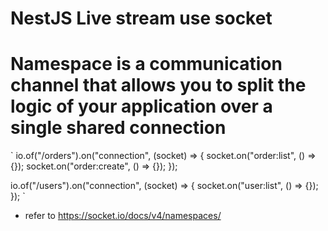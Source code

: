 # NestJS Live stream use socket

# Namespace is a communication channel that allows you to split the logic of your application over a single shared connection

`
io.of("/orders").on("connection", (socket) => {
  socket.on("order:list", () => {});
  socket.on("order:create", () => {});
});

io.of("/users").on("connection", (socket) => {
  socket.on("user:list", () => {});
});
`

- refer to https://socket.io/docs/v4/namespaces/
